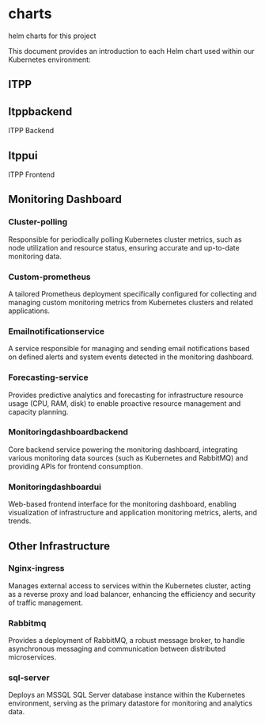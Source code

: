 # charts
helm charts for this project

This document provides an introduction to each Helm chart used within our Kubernetes environment:

## ITPP

## Itppbackend

ITPP Backend 

## Itppui

ITPP Frontend

## Monitoring Dashboard

### Cluster-polling

Responsible for periodically polling Kubernetes cluster metrics, such as node utilization and resource status, ensuring accurate and up-to-date monitoring data.

### Custom-prometheus

A tailored Prometheus deployment specifically configured for collecting and managing custom monitoring metrics from Kubernetes clusters and related applications.

### Emailnotificationservice

A service responsible for managing and sending email notifications based on defined alerts and system events detected in the monitoring dashboard.

### Forecasting-service

Provides predictive analytics and forecasting for infrastructure resource usage (CPU, RAM, disk) to enable proactive resource management and capacity planning.

### Monitoringdashboardbackend

Core backend service powering the monitoring dashboard, integrating various monitoring data sources (such as Kubernetes and RabbitMQ) and providing APIs for frontend consumption.

### Monitoringdashboardui

Web-based frontend interface for the monitoring dashboard, enabling visualization of infrastructure and application monitoring metrics, alerts, and trends.

## Other Infrastructure

### Nginx-ingress

Manages external access to services within the Kubernetes cluster, acting as a reverse proxy and load balancer, enhancing the efficiency and security of traffic management.

### Rabbitmq

Provides a deployment of RabbitMQ, a robust message broker, to handle asynchronous messaging and communication between distributed microservices.

### sql-server

Deploys an MSSQL SQL Server database instance within the Kubernetes environment, serving as the primary datastore for monitoring and analytics data.